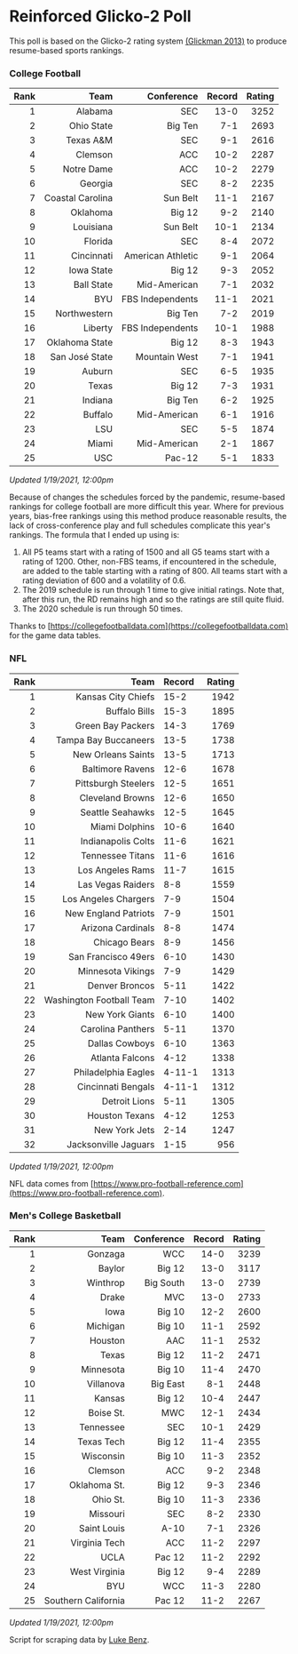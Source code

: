 # Reinforced Glicko-2 Poll

This poll is based on the Glicko-2 rating system [\(Glickman 2013\)](http://glicko.net/glicko/glicko2.pdf) to produce resume-based sports rankings.

### College Football
| Rank  | Team                 | Conference           | Record   | Rating |
| ---:  | ---:                 | ---:                 | ---:     | ---:   |
| 1     | Alabama              | SEC                  | 13-0     | 3252   |
| 2     | Ohio State           | Big Ten              | 7-1      | 2693   |
| 3     | Texas A&M            | SEC                  | 9-1      | 2616   |
| 4     | Clemson              | ACC                  | 10-2     | 2287   |
| 5     | Notre Dame           | ACC			      | 10-2     | 2279   |
| 6     | Georgia              | SEC                  | 8-2      | 2235   |
| 7     | Coastal Carolina     | Sun Belt             | 11-1     | 2167   |
| 8     | Oklahoma             | Big 12               | 9-2      | 2140   |
| 9     | Louisiana            | Sun Belt             | 10-1     | 2134   |
| 10    | Florida              | SEC                  | 8-4      | 2072   |
| 11    | Cincinnati           | American Athletic    | 9-1      | 2064   |
| 12    | Iowa State           | Big 12               | 9-3      | 2052   |
| 13    | Ball State           | Mid-American         | 7-1      | 2032   |
| 14    | BYU                  | FBS Independents     | 11-1     | 2021   |
| 15    | Northwestern         | Big Ten              | 7-2      | 2019   |
| 16    | Liberty              | FBS Independents     | 10-1     | 1988   |
| 17    | Oklahoma State       | Big 12               | 8-3      | 1943   |
| 18    | San José State       | Mountain West        | 7-1      | 1941   |
| 19    | Auburn               | SEC                  | 6-5      | 1935   |
| 20    | Texas                | Big 12               | 7-3      | 1931   |
| 21    | Indiana              | Big Ten              | 6-2      | 1925   |
| 22    | Buffalo              | Mid-American         | 6-1      | 1916   |
| 23    | LSU                  | SEC                  | 5-5      | 1874   |
| 24    | Miami		           | Mid-American         | 2-1      | 1867   |
| 25    | USC                  | Pac-12               | 5-1      | 1833   |
_Updated 1/19/2021, 12:00pm_

Because of changes the schedules forced by the pandemic, resume-based rankings for college football are more difficult this year. Where for previous years, bias-free rankings using this method produce reasonable results, the lack of cross-conference play and full schedules complicate this year's rankings. The formula that I ended up using is:

1. All P5 teams start with a rating of 1500 and all G5 teams start with a rating of 1200. Other, non-FBS teams, if encountered in the schedule, are added to the table starting with a rating of 800. All teams start with a rating deviation of 600 and a volatility of 0.6.
2. The 2019 schedule is run through 1 time to give initial ratings. Note that, after this run, the RD remains high and so the ratings are still quite fluid.
3. The 2020 schedule is run through 50 times.

Thanks to [https://collegefootballdata.com](https://collegefootballdata.com) for the game data tables.

### NFL
| Rank  | Team                       | Record   | Rating |
| ---:  | ---:                       | :---     | ---:   |
| 1     | Kansas City Chiefs         | 15-2     | 1942   |
| 2     | Buffalo Bills              | 15-3     | 1895   |
| 3     | Green Bay Packers          | 14-3     | 1769   |
| 4     | Tampa Bay Buccaneers       | 13-5     | 1738   |
| 5     | New Orleans Saints         | 13-5     | 1713   |
| 6     | Baltimore Ravens           | 12-6     | 1678   |
| 7     | Pittsburgh Steelers        | 12-5     | 1651   |
| 8     | Cleveland Browns           | 12-6     | 1650   |
| 9     | Seattle Seahawks           | 12-5     | 1645   |
| 10    | Miami Dolphins             | 10-6     | 1640   |
| 11    | Indianapolis Colts         | 11-6     | 1621   |
| 12    | Tennessee Titans           | 11-6     | 1616   |
| 13    | Los Angeles Rams           | 11-7     | 1615   |
| 14    | Las Vegas Raiders          | 8-8      | 1559   |
| 15    | Los Angeles Chargers       | 7-9      | 1504   |
| 16    | New England Patriots       | 7-9      | 1501   |
| 17    | Arizona Cardinals          | 8-8      | 1474   |
| 18    | Chicago Bears              | 8-9      | 1456   |
| 19    | San Francisco 49ers        | 6-10     | 1430   |
| 20    | Minnesota Vikings          | 7-9      | 1429   |
| 21    | Denver Broncos             | 5-11     | 1422   |
| 22    | Washington Football Team   | 7-10     | 1402   |
| 23    | New York Giants            | 6-10     | 1400   |
| 24    | Carolina Panthers          | 5-11     | 1370   |
| 25    | Dallas Cowboys             | 6-10     | 1363   |
| 26    | Atlanta Falcons            | 4-12     | 1338   |
| 27    | Philadelphia Eagles        | 4-11-1   | 1313   |
| 28    | Cincinnati Bengals         | 4-11-1   | 1312   |
| 29    | Detroit Lions              | 5-11     | 1305   |
| 30    | Houston Texans             | 4-12     | 1253   |
| 31    | New York Jets              | 2-14     | 1247   |
| 32    | Jacksonville Jaguars       | 1-15     | 956    |
_Updated 1/19/2021, 12:00pm_

NFL data comes from [https://www.pro-football-reference.com](https://www.pro-football-reference.com).

### Men's College Basketball
| Rank  | Team                 | Conference | Record   | Rating |
| ---:  | ---:                 | ---:       | ---:     | ---:   |
| 1     | Gonzaga              | WCC        | 14-0     | 3239   |
| 2     | Baylor               | Big 12     | 13-0     | 3117   |
| 3     | Winthrop             | Big South  | 13-0     | 2739   |
| 4     | Drake                | MVC        | 13-0     | 2733   |
| 5     | Iowa                 | Big 10     | 12-2     | 2600   |
| 6     | Michigan             | Big 10     | 11-1     | 2592   |
| 7     | Houston              | AAC        | 11-1     | 2532   |
| 8     | Texas                | Big 12     | 11-2     | 2471   |
| 9     | Minnesota            | Big 10     | 11-4     | 2470   |
| 10    | Villanova            | Big East   | 8-1      | 2448   |
| 11    | Kansas               | Big 12     | 10-4     | 2447   |
| 12    | Boise St.            | MWC        | 12-1     | 2434   |
| 13    | Tennessee            | SEC        | 10-1     | 2429   |
| 14    | Texas Tech           | Big 12     | 11-4     | 2355   |
| 15    | Wisconsin            | Big 10     | 11-3     | 2352   |
| 16    | Clemson              | ACC        | 9-2      | 2348   |
| 17    | Oklahoma St.         | Big 12     | 9-3      | 2346   |
| 18    | Ohio St.             | Big 10     | 11-3     | 2336   |
| 19    | Missouri             | SEC        | 8-2      | 2330   |
| 20    | Saint Louis          | A-10       | 7-1      | 2326   |
| 21    | Virginia Tech        | ACC        | 11-2     | 2297   |
| 22    | UCLA                 | Pac 12     | 11-2     | 2292   |
| 23    | West Virginia        | Big 12     | 9-4      | 2289   |
| 24    | BYU                  | WCC        | 11-3     | 2280   |
| 25    | Southern California  | Pac 12     | 11-2     | 2267   |
_Updated 1/19/2021, 12:00pm_

Script for scraping data by [Luke Benz](https://github.com/lbenz730/NCAA_Hoops).
